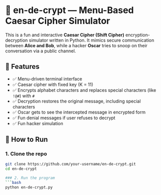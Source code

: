 # 🔐 en-de-crypt — Menu-Based Caesar Cipher Simulator

This is a fun and interactive **Caesar Cipher (Shift Cipher)** encryption-decryption simulator written in Python. It mimics secure communication between **Alice and Bob**, while a hacker **Oscar** tries to snoop on their conversation via a public channel.

## 📌 Features

- ✅ Menu-driven terminal interface
- ✅ Caesar cipher with fixed key (K = 11)
- ✅ Encrypts alphabet characters and replaces special characters (like `!@#`) with `#`
- ✅ Decryption restores the original message, including special characters
- ✅ Oscar gets to see the intercepted message in encrypted form
- ✅ Fun denial messages if user refuses to decrypt
- ✅ Fun hacker simulation

## 🚀 How to Run

### 1. Clone the repo
```bash
git clone https://github.com/your-username/en-de-crypt.git
cd en-de-crypt

### 2. Run the program
```bash
python en-de-crypt.py
